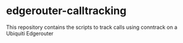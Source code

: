 # edgerouter-calltracking

This repository contains the scripts to track calls using conntrack on a Ubiquiti Edgerouter